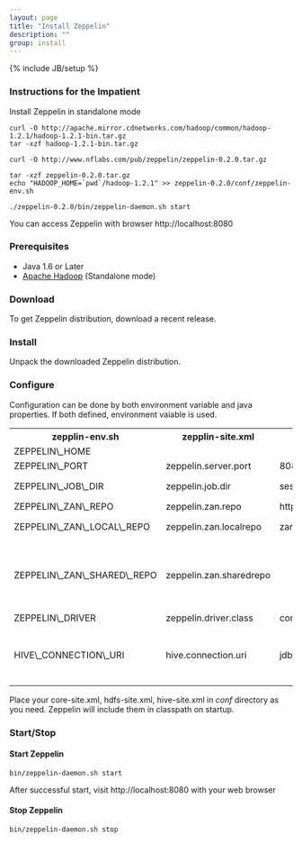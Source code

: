 ```yaml
---
layout: page
title: "Install Zeppelin"
description: ""
group: install
---
```

{% include JB/setup %}

### Instructions for the Impatient

Install Zeppelin in standalone mode

```
curl -O http://apache.mirror.cdnetworks.com/hadoop/common/hadoop-1.2.1/hadoop-1.2.1-bin.tar.gz
tar -xzf hadoop-1.2.1-bin.tar.gz

curl -O http://www.nflabs.com/pub/zeppelin/zeppelin-0.2.0.tar.gz

tar -xzf zeppelin-0.2.0.tar.gz
echo "HADOOP_HOME=`pwd`/hadoop-1.2.1" >> zeppelin-0.2.0/conf/zeppelin-env.sh

./zeppelin-0.2.0/bin/zeppelin-daemon.sh start

```

You can access Zeppelin with browser http://localhost:8080


### Prerequisites

* Java 1.6 or Later
* [Apache Hadoop](http://hadoop.apache.org/releases.html#Download) (Standalone mode)

### Download
To get Zeppelin distribution, download a recent release.

### Install
Unpack the downloaded Zeppelin distribution.


### Configure
Configuration can be done by both environment variable and java properties. If both defined, environment vaiable is used.
<table class="table-configuration">
  <tr>
    <th>zepplin-env.sh</th>
    <th>zepplin-site.xml</th>
    <th>Default value</th>
    <th>Description</th>
  </tr>
  <tr>
    <td>ZEPPELIN\_HOME</td>
    <td></td>
    <td></td>
    <td>Zeppelin Home directory</td>
  </tr>
  <tr>
    <td>ZEPPELIN\_PORT</td>
    <td>zeppelin.server.port</td>
    <td>8080</td>
    <td>Zeppelin server port</td>
  </tr>
  <tr>
    <td>ZEPPELIN\_JOB\_DIR</td>
    <td>zeppelin.job.dir</td>
    <td>sessions</td>
    <td>Zeppelin persist/load session in this directory. Can be a path or a URI. location on HDFS supported</td>
  </tr>
  <tr>
    <td>ZEPPELIN\_ZAN\_REPO</td>
    <td>zeppelin.zan.repo</td>
    <td>https://github.com/NFLabs/zan</td>
    <td>Remote ZAN repository URL</td>
  </tr>
  <tr>
    <td>ZEPPELIN\_ZAN\_LOCAL\_REPO</td>
    <td>zeppelin.zan.localrepo</td>
    <td>zan-repo</td>
    <td>Zeppelin library local repository. Local filesystem path</td>
  </tr>
  <tr>
    <td>ZEPPELIN\_ZAN\_SHARED\_REPO</td>
    <td>zeppelin.zan.sharedrepo</td>
    <td></td>
    <td>Zeppelin library shared repository. Location on HDFS. Usufull when your backend (eg. hiveserver) is not running on the sam machine and want to use zeppelin library with resource file(eg. in hive 'ADD FILE 'path'). So your backend can get resource file from shared repository.</td>
  </tr>
  <tr>
    <td>ZEPPELIN\_DRIVER</td>
    <td>zeppelin.driver.class</td>
    <td>com.nflabs.zeppelin.driver.hive.HiveZeppelinDriver</td>
    <td>Zeppelin Driver class</td>
  </tr>
  <tr>
    <td>HIVE\_CONNECTION\_URI</td>
    <td>hive.connection.uri</td>
    <td>jdbc:hive2://</td>
    <td>Hive jdbc connection uri. Used for connecting to hive server 
Driver specific configuration : Hive Driver (com.nflabs.zeppelin.driver.hive.HiveZeppelinDriver).
       eg. jdbc:hive2://localhost:10000/default, jdbc:hive://localhost:10000/default       
    </td>
  </tr>
</table>

Place your core-site.xml, hdfs-site.xml, hive-site.xml in _conf_ directory as you need. Zeppelin will include them in classpath on startup.

### Start/Stop
#### Start Zeppelin

```
bin/zeppelin-daemon.sh start
```
After successful start, visit http://localhost:8080 with your web browser

#### Stop Zeppelin

```
bin/zeppelin-daemon.sh stop
```


